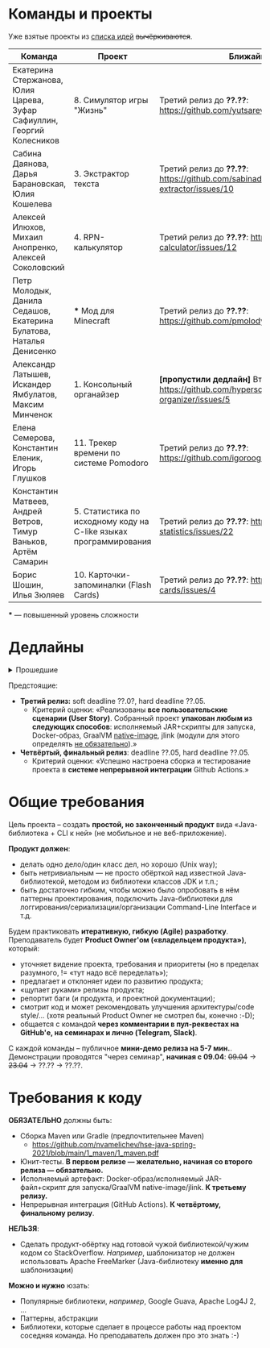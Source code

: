 Команды и проекты
=================

Уже взятые проекты из [списка идей](https://github.com/nvamelichev/hse-java-spring-2021/blob/main/project-ideas.md) ~~вычёркиваются~~.

| Команда | Проект | Ближайший дедлайн | GitHub |
| ------- | ------ | ----------------- | ------ |
| Екатерина Стержанова, <br> Юлия Царева, <br> Зуфар Сафиуллин, <br> Георгий Колесников | 8. Симулятор игры "Жизнь" | Третий релиз до **??.??**: https://github.com/yutsareva/game-of-life/issues/5 | [game-of-life](https://github.com/yutsareva/game-of-life) |
| Сабина Даянова, <br> Дарья Барановская, <br> Юлия Кошелева | 3. Экстрактор текста | Третий релиз до **??.??**: https://github.com/sabinadayanova/text-extractor/issues/10 | [text-extractor](https://github.com/sabinadayanova/text-extractor) |
| Алексей Илюхов, <br> Михаил Анопренко, <br> Алексей Соколовский | 4. RPN-калькулятор | Третий релиз до **??.??**: https://github.com/livace/rpn-calculator/issues/12 | [rpn-calculator](https://github.com/livace/rpn-calculator) |
| Петр Молодык, <br> Данила Седашов, <br> Екатерина Булатова, <br> Наталья Денисенко | **\*** Мод для Minecraft | Третий релиз до **??.??**: https://github.com/pmolodyk/MinecraftFabricMod/issues/5 | [Minecraft Mod](https://github.com/pmolodyk/MinecraftFabricMod) |
| Александр Латышев, <br> Искандер Ямбулатов, <br> Максим Минченок | 1. Консольный органайзер | **[пропустили дедлайн]** Второй релиз до **??.??**: https://github.com/hypersousage/console-organizer/issues/5 | [console-organizer](https://github.com/hypersousage/console-organizer) |
| Елена Семерова, <br> Константин Еленик, <br> Игорь Глушков | 11. Трекер времени по системе Pomodoro | Третий релиз до **??.??**: https://github.com/igoroogle/pomodoros/issues/4 | [pomodoros](https://github.com/igoroogle/pomodoros) |
| Константин Матвеев, <br> Андрей Ветров, <br> Тимур Ваньков, <br> Артём Самарин | 5. Статистика по исходному коду на C-like языках программирования | Третий релиз до **??.??**: https://github.com/vetand/code-statistics/issues/22 | [code-statistics](https://github.com/vetand/code-statistics) |
| Борис Шошин, <br> Илья Зюляев | 10. Карточки-запоминалки (Flash Cards) | Третий релиз до **??.??**: https://github.com/ilya2204/flash-cards/issues/4 | [flash-cards](https://github.com/ilya2204/flash-cards) |

**\*** &mdash; повышенный уровень сложности

Дедлайны
=================
<details><summary>Прошедшие</summary>

- **Тема проекта:** soft deadline 24.02, hard deadline 03.03.
  - Идеи проектов: https://github.com/nvamelichev/hse-java-spring-2021/blob/main/project-ideas.md.
  - Можно взять свою тему (по согласованию с преподавателем)
  - **Сменить тему** можно до 03.03 включительно, если в команде большинство участников «за».
- **Проектная документация (Product Vision, User Stories):** soft deadline 26.02, hard deadline 05.03.
  - FAQ, как её писать: https://github.com/nvamelichev/hse-java-spring-2021/blob/main/requirements-faq.md
  - Product Vision:
    - https://leadstartup.ru/db/product-vision (Agile)
    - https://intuit.ru/studies/courses/2188/174/lecture/4724?page=2 (более формальный подход из методологий RUP и MSF)
  - User Stories:
    - https://ru.wikipedia.org/wiki/Пользовательские_истории (сухая теория)
    - https://pmclub.pro/articles/user-story-pora-primenyat-pravilno (немного практики)
- **К семинару 05.03, все темы проектов и документация должны быть утверждены**.
- **Модель предметной области:** soft deadline 26.03, hard deadline 04.04. Варианты представления модели:
  - CRC-карточки или иная модель системы "с высоты птичьего полёта"
  - Более подробная ОО-модель системы, одно из:
    - [**рекомендуется**] UML-диаграммы (Use Cases, Class, Sequence и/или Statechart) или [ECore](https://www.eclipse.org/ecoretools/overview.html), плюс краткий поясняющий текст, если необходимо.
      - Для работы с UML я рекомендую PlantUML, потому что у него удобный текстовый синтаксис. 
      - Но подойдёт любой редактор (ArgoUML, Violet, dia, MS Visio, ...)
    - Диаграммы произвольного вида ("буйство квадратиков и стрелочек" (c)) + краткий поясняющий текст
    - [не рекомендуется] Код на Java или псевдокод, если кода немного и он хорошо документирован (классы + методы без тел, все с документацией)
- **Первый релиз:** soft deadline 09.04, hard deadline 16.04.
  - Критерий оценки: «Код **локально собирается** в исполняемый JAR-файл с помощью Maven/Gradle. JAR-файл **успешно запускается** `java -jar <jarfile.jar>`. Покрыт **хотя бы один ключевой пользовательский сценарий (User Story)**. Наличие работающих юнит-тестов к первому релизу будет преимуществом»
- **Второй релиз:** soft deadline 23.04, hard deadline 30.04.
  - Критерий оценки: «Реализовано **хотя бы два пользовательских сценария (User Story)**: ключевой и дополнительный. **Появилась обработка ошибок и неожиданных ситуаций** (например, файл не найден). **Есть юнит-тесты для всех основных классов** (кроме классов консольных команд), и тестовое покрытие (line/statement) &mdash; 70% или выше.»
</details>

Предстоящие:
- **Третий релиз:** soft deadline ??.0?, hard deadline ??.05.
  - Критерий оценки: «Реализованы **все пользовательские сценарии (User Story)**. Собранный проект **упакован любым из следующих способов**: исполняемый JAR+скрипты для запуска, Docker-образ, GraalVM [native-image](https://www.graalvm.org/reference-manual/native-image/
), jlink (модули для этого определять [не обязательно](https://medium.com/azulsystems/using-jlink-to-build-java-runtimes-for-non-modular-applications-9568c5e70ef4)).»
- **Четвёртый, финальный релиз**: deadline ??.05, hard deadline ??.05.
  - Критерий оценки: «Успешно настроена сборка и тестирование проекта в **системе непрерывной интеграции** Github Actions.»

Общие требования
================
Цель проекта – создать **простой, но законченный продукт** вида «Java-библиотека + CLI к ней» (не мобильное и не веб-приложение).

**Продукт должен**:
  * делать одно дело/один класс дел, но хорошо (Unix way);
  * быть нетривиальным — не просто обёрткой над известной Java-библиотекой, методом из библиотеки классов JDK и т.п.;
  * быть достаточно гибким, чтобы можно было опробовать в нём паттерны проектирования, подключить Java-библиотеки для логгирования/сериализации/организации Command-Line Interface и т.д.

Будем практиковать **итеративную, гибкую (Agile) разработку**. Преподаватель будет **Product Owner'ом («владельцем продукта»)**, который:
* уточняет видение проекта, требования и приоритеты (но в пределах разумного, != «тут надо всё переделать»);
* предлагает и отклоняет идеи по развитию продукта;
* «щупает руками» релизы продукта;
* репортит баги (и продукта, и проектной документации);
* смотрит код и может рекомендовать улучшения архитектуры/code style/... (хотя реальный Product Owner не смотрел бы, конечно :-D);
* общается с командой **через комментарии в пул-реквестах на GitHub'е, на семинарах и лично (Telegram, Slack)**.

С каждой команды – публичное **мини-демо релиза на 5-7 мин.**. Демонстрации проводятся "через семинар", **начиная с 09.04**: ~~09.04~~ -> ~~23.04~~ -> ??.?? -> ??.??.

Требования к коду
=================

**ОБЯЗАТЕЛЬНО** должны быть:
  * Сборка Maven или Gradle (предпочтительнее Maven)
    * https://github.com/nvamelichev/hse-java-spring-2021/blob/main/1_maven/1_maven.pdf
  * Юнит-тесты. **В первом релизе &mdash; желательно, начиная со второго релиза &mdash; обязательно.**
  * Исполняемый артефакт: Docker-образ/исполняемый JAR-файл+скрипт для запуска/GraalVM native-image/jlink. **К третьему релизу.**
  * Непрерывная интеграция (GitHub Actions). **К четвёртому, финальному релизу**.

**НЕЛЬЗЯ**:
  * Сделать продукт-обёртку над готовой чужой библиотекой/чужим кодом со StackOverflow. *Например*, шаблонизатор не должен использовать Apache FreeMarker (Java-библиотеку **именно для** шаблонизации)

**Можно и нужно** юзать:
  * Популярные библиотеки, *например*, Google Guava, Apache Log4J 2, &hellip;
  * Паттерны, абстракции
  * Библиотеки, которые сделает в процессе работы над проектом соседняя команда. Но преподаватель должен про это знать :-)
